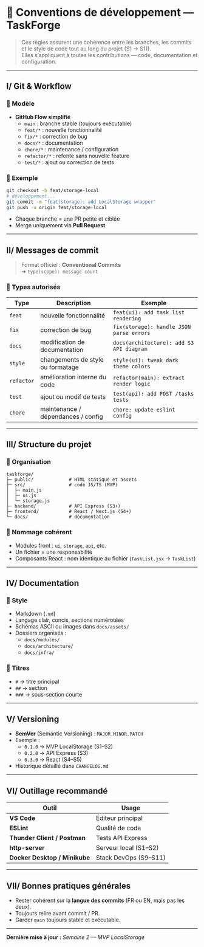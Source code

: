 # 🧭 Conventions de développement — TaskForge

> Ces règles assurent une cohérence entre les branches, les commits et le style de code tout au long du projet (S1 → S11).  
> Elles s’appliquent à toutes les contributions — code, documentation et configuration.

---

## I/ Git & Workflow

### 🔹 Modèle
- **GitHub Flow simplifié**
  - `main` : branche stable (toujours exécutable)
  - `feat/*` : nouvelle fonctionnalité
  - `fix/*` : correction de bug
  - `docs/*` : documentation
  - `chore/*` : maintenance / configuration
  - `refactor/*` : refonte sans nouvelle feature
  - `test/*` : ajout ou correction de tests

### 🔹 Exemple
```bash
git checkout -b feat/storage-local
# développement...
git commit -m "feat(storage): add LocalStorage wrapper"
git push -u origin feat/storage-local
```

- Chaque branche = une PR petite et ciblée
- Merge uniquement via **Pull Request**

---

## II/ Messages de commit

> Format officiel : **Conventional Commits**  
> ➜ `type(scope): message court`

### 🔹 Types autorisés
| Type       | Description                        | Exemple                                  |
|------------|------------------------------------|------------------------------------------|
| `feat`     | nouvelle fonctionnalité            | `feat(ui): add task list rendering`      |
| `fix`      | correction de bug                  | `fix(storage): handle JSON parse errors` |
| `docs`     | modification de documentation      | `docs(architecture): add S3 API diagram` |
| `style`    | changements de style ou formatage  | `style(ui): tweak dark theme colors`     |
| `refactor` | amélioration interne du code       | `refactor(main): extract render logic`   |
| `test`     | ajout ou modif de tests            | `test(api): add POST /tasks tests`       |
| `chore`    | maintenance / dépendances / config | `chore: update eslint config`            |

---

## III/ Structure du projet

### 🔹 Organisation
```
taskforge/
├─ public/             # HTML statique et assets
├─ src/                # code JS/TS (MVP)
│  ├─ main.js
│  ├─ ui.js
│  └─ storage.js
├─ backend/            # API Express (S3+)
├─ frontend/           # React / Next.js (S4+)
└─ docs/               # documentation
```

### 🔹 Nommage cohérent
- Modules front : `ui`, `storage`, `api`, etc.
- Un fichier = une responsabilité
- Composants React : nom identique au fichier (`TaskList.jsx` → `TaskList`)

---

## IV/ Documentation

### 🔹 Style
- Markdown (`.md`)
- Langage clair, concis, sections numérotées
- Schémas ASCII ou images dans `docs/assets/`
- Dossiers organisés :
  - `docs/modules/`
  - `docs/architecture/`
  - `docs/infra/`

### 🔹 Titres
- `#` → titre principal  
- `##` → section  
- `###` → sous-section courte  

---

## V/ Versioning

- **SemVer** (Semantic Versioning) : `MAJOR.MINOR.PATCH`
- Exemple :
  - `0.1.0` → MVP LocalStorage (S1–S2)
  - `0.2.0` → API Express (S3)
  - `0.3.0` → React (S4–S5)
- Historique détaillé dans `CHANGELOG.md`

---

## VI/ Outillage recommandé

| Outil                         | Usage                 |
|-------------------------------|--------               |
| **VS Code**                   | Éditeur principal     |
| **ESLint**                    | Qualité de code       |
| **Thunder Client / Postman**  | Tests API Express     |
| **http-server**               | Serveur local (S1–S2) |
| **Docker Desktop / Minikube** | Stack DevOps (S9–S11) |

---

## VII/ Bonnes pratiques générales

- Rester cohérent sur la **langue des commits** (FR ou EN, mais pas les deux).  
- Toujours relire avant commit / PR.  
- Garder `main` toujours stable et exécutable.

---

**Dernière mise à jour :** _Semaine 2 — MVP LocalStorage_

